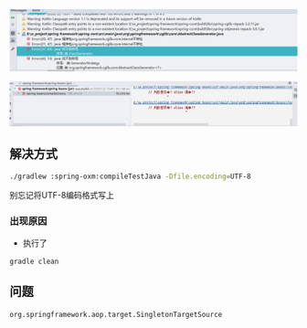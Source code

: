 ![image-20200102133511671](assets/image-20200102133511671.png)



![image-20200102134038311](assets/image-20200102134038311.png)





## 解决方式

```sh
./gradlew :spring-oxm:compileTestJava -Dfile.encoding=UTF-8
```

别忘记将UTF-8编码格式写上



### 出现原因

- 执行了

```shell
gradle clean
```



## 问题
`org.springframework.aop.target.SingletonTargetSource`